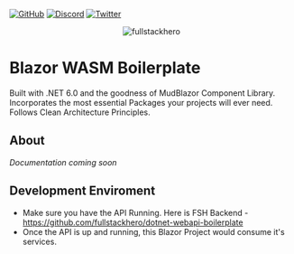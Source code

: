[![GitHub](https://img.shields.io/github/license/fullstackhero/blazor-wasm-boilerplate?color=2da44e&style=flat-square)](https://github.com/fullstackhero/blazor-wasm-boilerplate/blob/main/LICENSE)
[![Discord](https://img.shields.io/discord/878181478972928011?color=%237289da&label=Discord&logo=discord&logoColor=%237289da&style=flat-square)](https://discord.gg/yQWpShsKrf)
[![Twitter](https://img.shields.io/twitter/follow/codewithmukesh?color=1DA1F2&label=Twitter&logo=Twitter&style=flat-square)](https://twitter.com/codewithmukesh)

<p align="center">
    <img src="https://codewithmukesh.com/wp-content/uploads/2022/02/fullstackhero-blazor-wasm-banner.png" alt="fullstackhero">
</p>

# Blazor WASM Boilerplate 
Built with .NET 6.0 and the goodness of MudBlazor Component Library. Incorporates the most essential Packages your projects will ever need. Follows Clean Architecture Principles.

## About

*Documentation coming soon*

## Development Enviroment

- Make sure you have the API Running. Here is FSH Backend - https://github.com/fullstackhero/dotnet-webapi-boilerplate
- Once the API is up and running, this Blazor Project would consume it's services.
